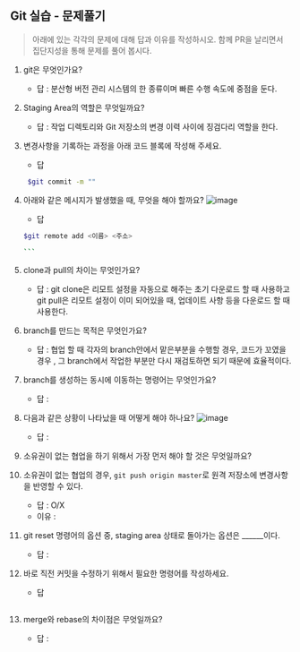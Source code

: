## Git 실습 - 문제풀기
> 아래에 있는 각각의 문제에 대해 답과 이유를 작성하시오.
> 함께 PR을 날리면서 집단지성을 통해 문제를 풀어 봅시다.

1. git은 무엇인가요?   

   - 답 : 분산형 버전 관리 시스템의 한 종류이며 빠른 수행 속도에 중점을 둔다.
  
2. Staging Area의 역할은 무엇일까요?
   - 답 :  작업 디렉토리와 Git 저장소의 변경 이력 사이에 징검다리 역할을 한다.

3. 변경사항을 기록하는 과정을 아래 코드 블록에 작성해 주세요.
   - 답
   ```bash
    $git commit -m ""
   ```

4. 아래와 같은 메시지가 발생했을 때, 무엇을 해야 할까요?
![image](https://user-images.githubusercontent.com/98133984/181182281-4d01a374-62fe-4957-9a07-1efc005e35d3.png)
   - 답
   ````bash
   $git remote add <이름> <주소>

   ```
5. clone과 pull의 차이는 무엇인가요?
   - 답 :  git clone은 리모트 설정을 자동으로 해주는 초기 다운로드 할 때 사용하고 git pull은 리모트 설정이 이미 되어있을 때, 업데이트 사항 등을 다운로드 할 때 사용한다.
   
6. branch를 만드는 목적은 무엇인가요?
    - 답 : 협업 할 때 각자의 branch안에서 맡은부분을 수행할 경우, 코드가 꼬였을 경우 , 그 branch에서 작업한 부분만 다시 재검토하면 되기 때문에 효율적이다.

7. branch를 생성하는 동시에 이동하는 명령어는 무엇인가요?
    - 답 : 

8. 다음과 같은 상황이 나타났을 때 어떻게 해야 하나요?
   ![image](https://user-images.githubusercontent.com/98133984/181183354-df42d325-b839-48e1-a4c6-667c20b33d5c.png)
    - 답 : 

9.  소유권이 없는 협업을 하기 위해서 가장 먼저 해야 할 것은 무엇일까요?
10. 소유권이 없는 협업의 경우, `git push origin master`로 원격 저장소에 변경사항을 반영할 수 있다.
    - 답 : O/X
    - 이유 :
 
11. git reset 명령어의 옵션 중, staging area 상태로 돌아가는 옵션은 ______이다.
    - 답 : 

12. 바로 직전 커밋을 수정하기 위해서 필요한 명령어를 작성하세요.
    - 답
    ```
    ```

13. merge와 rebase의 차이점은 무엇일까요? 
     - 답 : 
